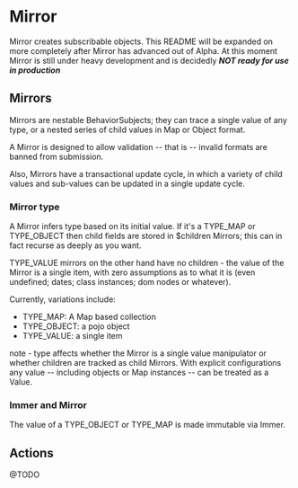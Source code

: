 # Mirror

Mirror creates subscribable objects. This README will be expanded on
more completely after Mirror has advanced out of Alpha. At this moment
Mirror is still under heavy development 
and is decidedly ***NOT ready for use in production***

## Mirrors

Mirrors are nestable BehaviorSubjects; they can trace a single value of any type,
or a nested series of child values in Map or Object format. 

A Mirror is designed to allow validation -- that is -- invalid formats are banned from submission.

Also, Mirrors have a transactional update cycle, in which a variety of child values and sub-values
can be updated in a single update cycle. 

### Mirror type

A Mirror infers type based on its initial value. If it's a TYPE_MAP or TYPE_OBJECT then child fields
are stored in $children Mirrors; this can in fact recurse as deeply as you want. 

TYPE_VALUE mirrors on the other hand have no children - the value of the Mirror is a single item,
with zero assumptions as to what it is (even undefined; dates; class instances; dom nodes or whatever).

Currently, variations include:

* TYPE_MAP: A Map based collection
* TYPE_OBJECT: a pojo object
* TYPE_VALUE: a single item

note - type affects whether the Mirror is a single value manipulator or whether children are tracked
as child Mirrors. With explicit configurations any value -- including objects or Map instances --
can be treated as a Value. 

### Immer and Mirror

The value of a TYPE_OBJECT or TYPE_MAP is made immutable via Immer. 

## Actions

@TODO
